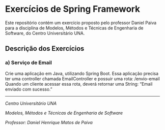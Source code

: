 # Exercícios de Spring Framework

Este repositório contém um exercício proposto pelo professor Daniel Paiva para a disciplina de Modelos, Métodos e Técnicas de Engenharia de Software, do Centro Universitário UNA.

## Descrição dos Exercícios

### a) Serviço de Email
Crie uma aplicação em Java, utilizando Spring Boot. Essa aplicação precisa ter uma controller chamada EmailController e possuir uma rota: /envio-email
Quando um cliente acessar essa rota, deverá retornar uma String: “Email enviado com sucesso.”

---
*Centro Universitário UNA*

*Modelos, Métodos e Técnicas de Engenharia de Software*

*Professor: Daniel Henrique Matos de Paiva*
